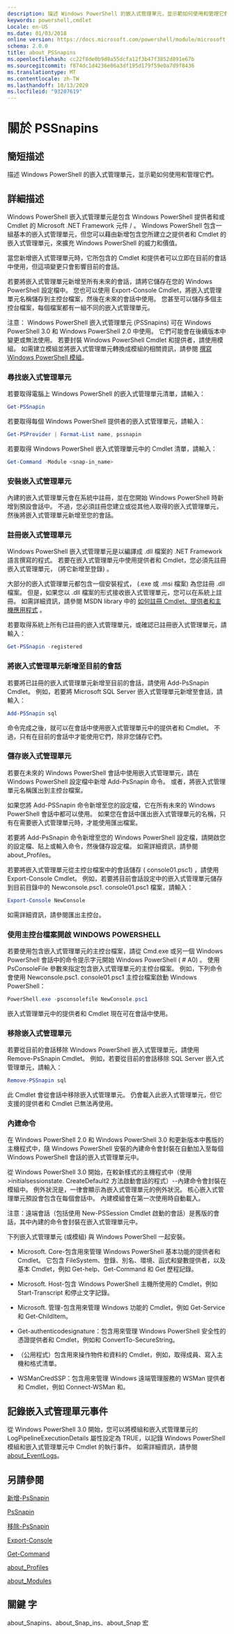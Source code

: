 ```yaml
---
description: 描述 Windows PowerShell 的嵌入式管理單元，並示範如何使用和管理它們。
keywords: powershell,cmdlet
Locale: en-US
ms.date: 01/03/2018
online version: https://docs.microsoft.com/powershell/module/microsoft.powershell.core/about/about_pssnapins?view=powershell-5.1&WT.mc_id=ps-gethelp
schema: 2.0.0
title: about_PSSnapins
ms.openlocfilehash: cc22f8de0b9d8a55dcfa12f3b47f3852d891e67b
ms.sourcegitcommit: f874dc1d4236e06a3df195d179f59e0a7d9f8436
ms.translationtype: MT
ms.contentlocale: zh-TW
ms.lasthandoff: 10/13/2020
ms.locfileid: "93207619"
---
```

# <a name="about-pssnapins"></a>關於 PSSnapins

## <a name="short-description"></a>簡短描述

描述 Windows PowerShell 的嵌入式管理單元，並示範如何使用和管理它們。

## <a name="long-description"></a>詳細描述

Windows PowerShell 嵌入式管理單元是包含 Windows PowerShell 提供者和或 Cmdlet 的 Microsoft .NET Framework 元件 \/ 。 Windows PowerShell 包含一組基本的嵌入式管理單元，但您可以藉由新增包含您所建立之提供者和 Cmdlet 的嵌入式管理單元，來擴充 Windows PowerShell 的威力和價值。

當您新增嵌入式管理單元時，它所包含的 Cmdlet 和提供者可以立即在目前的會話中使用，但這項變更只會影響目前的會話。

若要將嵌入式管理單元新增至所有未來的會話，請將它儲存在您的 Windows PowerShell 設定檔中。 您也可以使用 Export-Console Cmdlet，將嵌入式管理單元名稱儲存到主控台檔案，然後在未來的會話中使用。 您甚至可以儲存多個主控台檔案，每個檔案都有一組不同的嵌入式管理單元。

注意： Windows PowerShell 嵌入式管理單元 (PSSnapins) 可在 Windows PowerShell 3.0 和 Windows PowerShell 2.0 中使用。 它們可能會在後續版本中變更或無法使用。 若要封裝 Windows PowerShell Cmdlet 和提供者，請使用模組。 如需建立模組並將嵌入式管理單元轉換成模組的相關資訊，請參閱 [撰寫 Windows PowerShell 模組](/powershell/scripting/developer/module/writing-a-windows-powershell-module)。

### <a name="finding-snap-ins"></a>尋找嵌入式管理單元

若要取得電腦上 Windows PowerShell 的嵌入式管理單元清單，請輸入：

```powershell
Get-PSSnapin
```

若要取得每個 Windows PowerShell 提供者的嵌入式管理單元，請輸入：

```powershell
Get-PSProvider | Format-List name, pssnapin
```

若要取得 Windows PowerShell 嵌入式管理單元中的 Cmdlet 清單，請輸入：

```powershell
Get-Command -Module <snap-in_name>
```

### <a name="installing-a-snap-in"></a>安裝嵌入式管理單元

內建的嵌入式管理單元會在系統中註冊，並在您開始 Windows PowerShell 時新增到預設會話中。 不過，您必須註冊您建立或從其他人取得的嵌入式管理單元，然後將嵌入式管理單元新增至您的會話。

### <a name="registering-a-snap-in"></a>註冊嵌入式管理單元

Windows PowerShell 嵌入式管理單元是以編譯成 .dll 檔案的 .NET Framework 語言撰寫的程式。 若要在嵌入式管理單元中使用提供者和 Cmdlet，您必須先註冊嵌入式管理單元， (將它新增至登錄) 。

大部分的嵌入式管理單元都包含一個安裝程式， (.exe 或 .msi 檔案) 為您註冊 .dll 檔案。 但是，如果您以 .dll 檔案的形式接收嵌入式管理單元，您可以在系統上註冊。 如需詳細資訊，請參閱 MSDN library 中的 [如何註冊 Cmdlet、提供者和主機應用程式](https://go.microsoft.com/fwlink/?LinkID=143619) 。

若要取得系統上所有已註冊的嵌入式管理單元，或確認已註冊嵌入式管理單元，請輸入：

```powershell
Get-PSSnapin -registered
```

### <a name="adding-the-snap-in-to-the-current-session"></a>將嵌入式管理單元新增至目前的會話

若要將已註冊的嵌入式管理單元新增至目前的會話，請使用 Add-PsSnapin Cmdlet。 例如，若要將 Microsoft SQL Server 嵌入式管理單元新增至會話，請輸入：

```powershell
Add-PSSnapin sql
```

命令完成之後，就可以在會話中使用嵌入式管理單元中的提供者和 Cmdlet。 不過，只有在目前的會話中才能使用它們，除非您儲存它們。

### <a name="saving-the-snap-ins"></a>儲存嵌入式管理單元

若要在未來的 Windows PowerShell 會話中使用嵌入式管理單元，請在 Windows PowerShell 設定檔中新增 Add-PsSnapin 命令。 或者，將嵌入式管理單元名稱匯出到主控台檔案。

如果您將 Add-PSSnapin 命令新增至您的設定檔，它在所有未來的 Windows PowerShell 會話中都可以使用。 如果您在會話中匯出嵌入式管理單元的名稱，只有在需要嵌入式管理單元時，才能使用匯出檔案。

若要將 Add-PsSnapin 命令新增至您的 Windows PowerShell 設定檔，請開啟您的設定檔、貼上或輸入命令，然後儲存設定檔。 如需詳細資訊，請參閱 about_Profiles。

若要將嵌入式管理單元從主控台檔案中的會話儲存 ( console01.psc1) ，請使用 Export-Console Cmdlet。 例如，若要將目前會話設定中的嵌入式管理單元儲存到目前目錄中的 Newconsole.psc1. console01.psc1 檔案，請輸入：

```powershell
Export-Console NewConsole
```

如需詳細資訊，請參閱匯出主控台。

### <a name="opening-windows-powershell-with-a-console-file"></a>使用主控台檔案開啟 WINDOWS POWERSHELL

若要使用包含嵌入式管理單元的主控台檔案，請從 Cmd.exe 或另一個 Windows PowerShell 會話中的命令提示字元開始 Windows PowerShell ( # A0) 。 使用 PsConsoleFile 參數來指定包含嵌入式管理單元的主控台檔案。 例如，下列命令會使用 Newconsole.psc1. console01.psc1 主控台檔案啟動 Windows PowerShell：

```powershell
PowerShell.exe -psconsolefile NewConsole.psc1
```

嵌入式管理單元中的提供者和 Cmdlet 現在可在會話中使用。

### <a name="removing-a-snap-in"></a>移除嵌入式管理單元

若要從目前的會話移除 Windows PowerShell 嵌入式管理單元，請使用 Remove-PsSnapin Cmdlet。 例如，若要從目前的會話移除 SQL Server 嵌入式管理單元，請輸入：

```powershell
Remove-PSSnapin sql
```

此 Cmdlet 會從會話中移除嵌入式管理單元。 仍會載入此嵌入式管理單元，但它支援的提供者和 Cmdlet 已無法再使用。

### <a name="built-in-commands"></a>內建命令

在 Windows PowerShell 2.0 和 Windows PowerShell 3.0 和更新版本中舊版的主機程式中，隨 Windows PowerShell 安裝的內建命令會封裝在自動加入至每個 Windows PowerShell 會話的嵌入式管理單元中。

從 Windows PowerShell 3.0 開始，在較新樣式的主機程式中（使用 >initialsessionstate. CreateDefault2 方法啟動會話的程式）--內建命令會封裝在模組中。 例外狀況是，一律會顯示為嵌入式管理單元的例外狀況。 核心嵌入式管理單元預設會包含在每個會話中。 內建模組會在第一次使用時自動載入。

注意：遠端會話（包括使用 New-PSSession Cmdlet 啟動的會話）是舊版的會話，其中內建的命令會封裝在嵌入式管理單元中。

下列嵌入式管理單元 (或模組) 與 Windows PowerShell 一起安裝。

- Microsoft. Core-包含用來管理 Windows PowerShell 基本功能的提供者和 Cmdlet。 它包含 FileSystem、登錄、別名、環境、函式和變數提供者，以及基本 Cmdlet，例如 Get-help、Get-Command 和 Get 歷程記錄。

- Microsoft. Host-包含 Windows PowerShell 主機所使用的 Cmdlet，例如 Start-Transcript 和停止文字記錄。

- Microsoft. 管理-包含用來管理 Windows 功能的 Cmdlet，例如 Get-Service 和 Get-ChildItem。

- Get-authenticodesignature：包含用來管理 Windows PowerShell 安全性的憑證提供者和 Cmdlet，例如和 ConvertTo-SecureString。

- （公用程式）包含用來操作物件和資料的 Cmdlet，例如，取得成員、寫入主機和格式清單。

- WSManCredSSP：包含用來管理 Windows 遠端管理服務的 WSMan 提供者和 Cmdlet，例如 Connect-WSMan 和。

## <a name="logging-snap-in-events"></a>記錄嵌入式管理單元事件

從 Windows PowerShell 3.0 開始，您可以將模組和嵌入式管理單元的 LogPipelineExecutionDetails 屬性設定為 TRUE，以記錄 Windows PowerShell 模組和嵌入式管理單元中 Cmdlet 的執行事件。 如需詳細資訊，請參閱 [about_EventLogs](about_EventLogs.md)。

## <a name="see-also"></a>另請參閱

[新增-PsSnapin](xref:Microsoft.PowerShell.Core.Add-PSSnapin)

[PsSnapin](xref:Microsoft.PowerShell.Core.Get-PSSnapin)

[移除-PsSnapin](xref:Microsoft.PowerShell.Core.Remove-PSSnapin)

[Export-Console](xref:Microsoft.PowerShell.Core.Export-Console)

[Get-Command](xref:Microsoft.PowerShell.Core.Get-Command)

[about_Profiles](about_Profiles.md)

[about_Modules](about_Modules.md)

## <a name="keywords"></a>關鍵 字

about_Snapins、about_Snap_ins、about_Snap 宏
